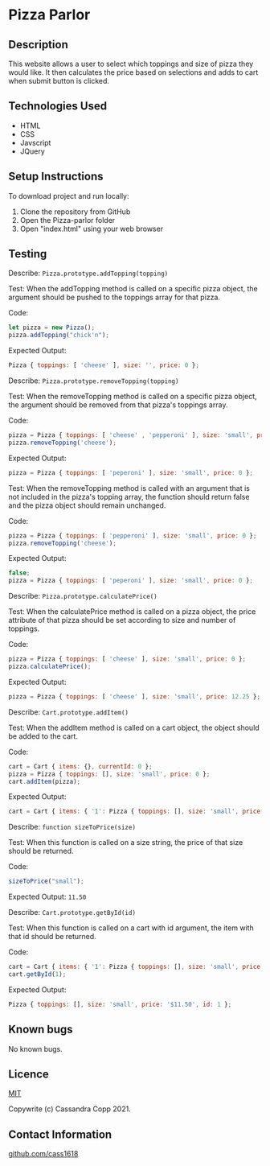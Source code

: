 # Pizza Parlor

## Description

This website allows a user to select which toppings and size of pizza they would like.  It then calculates the price based on selections and adds to cart when submit button is clicked.

## Technologies Used

* HTML
* CSS
* Javscript
* JQuery

## Setup Instructions

To download project and run locally:
1. Clone the repository from GitHub
1. Open the Pizza-parlor folder
1. Open "index.html" using your web browser
 
## Testing

Describe: `Pizza.prototype.addTopping(topping)`

Test: When the addTopping method is called on a specific pizza object, the argument should be pushed to the toppings array for that pizza.

Code: 
```js
let pizza = new Pizza();
pizza.addTopping("chick'n");
```
Expected Output: 
```js
Pizza { toppings: [ 'cheese' ], size: '', price: 0 };
```
Describe: `Pizza.prototype.removeTopping(topping)`

Test: When the removeTopping method is called on a specific pizza object, the argument should be removed from that pizza's toppings array.

Code: 
```js
pizza = Pizza { toppings: [ 'cheese' , 'pepperoni' ], size: 'small', price: 0 };
pizza.removeTopping('cheese');
```
Expected Output: 
```js
pizza = Pizza { toppings: [ 'peperoni' ], size: 'small', price: 0 };
```

Test: When the removeTopping method is called with an argument that is not included in the pizza's topping array, the function should return false and the pizza object should remain unchanged.

Code: 
```js
pizza = Pizza { toppings: [ 'pepperoni' ], size: 'small', price: 0 };
pizza.removeTopping('cheese');
```

Expected Output: 
```js
false;
pizza = Pizza { toppings: [ 'peperoni' ], size: 'small', price: 0 };
```

Describe: `Pizza.prototype.calculatePrice()`

Test: When the calculatePrice method is called on a pizza object, the price attribute of that pizza should be set according to size and number of toppings.

Code: 
```js
pizza = Pizza { toppings: [ 'cheese' ], size: 'small', price: 0 };
pizza.calculatePrice();
```
Expected Output: 
```js
pizza = Pizza { toppings: [ 'cheese' ], size: 'small', price: 12.25 };
```

Describe: `Cart.prototype.addItem()`

Test: When the addItem method is called on a cart object, the object should be added to the cart.

Code: 
```js
cart = Cart { items: {}, currentId: 0 };
pizza = Pizza { toppings: [], size: 'small', price: 0 };
cart.addItem(pizza);
```

Expected Output: 
```js
cart = Cart { items: { '1': Pizza { toppings: [], size: 'small', price: 0, id: 1 } }, currentId: 1 };
```
Describe: `function sizeToPrice(size)`

Test: When this function is called on a size string, the price of that size should be returned.

Code: 
```js
sizeToPrice("small");
```

Expected Output: `11.50`

Describe: `Cart.prototype.getById(id)`

Test: When this function is called on a cart with id argument, the item with that id should be returned.

Code: 
```js
cart = Cart { items: { '1': Pizza { toppings: [], size: 'small', price: '$11.50', id: 1 } };
cart.getById(1);
```
Expected Output: 
```js
Pizza { toppings: [], size: 'small', price: '$11.50', id: 1 };
```
## Known bugs

No known bugs.

## Licence

[MIT](https://opensource.org/licenses/MIT)

Copywrite (c) Cassandra Copp 2021.

## Contact Information

[github.com/cass1618](http://github.com/cass1618)